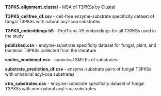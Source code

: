 **T3PKS_alignment_clustal** - MSA of T3PKSs by Clustal

**T3PKS_cellfree_df.csv** - cell-free enzyme-substrate specificity dataset of fungal T3PKSs with natural acyl-coa substrates

**T3PKS_embeddings.h5** - ProtTrans-X5 embeddings for all T3PKSs used in the study

**published.csv** - enzyme-substrate specificity dataset for fungal, plant, and bacterial T3PKSs collected from the literature

**smiles_combined.csv** - canonical SMILEs of substrates

**substrate_prediction_df.csv** - enzyme-substrate pairs of fungal T3PKSs with unnatural acyl-coa substrates

**xtra_substrates.csv** - enzyme-substrate specificity dataset of fungal T3PKSs with non-natural acyl-coa substrates
